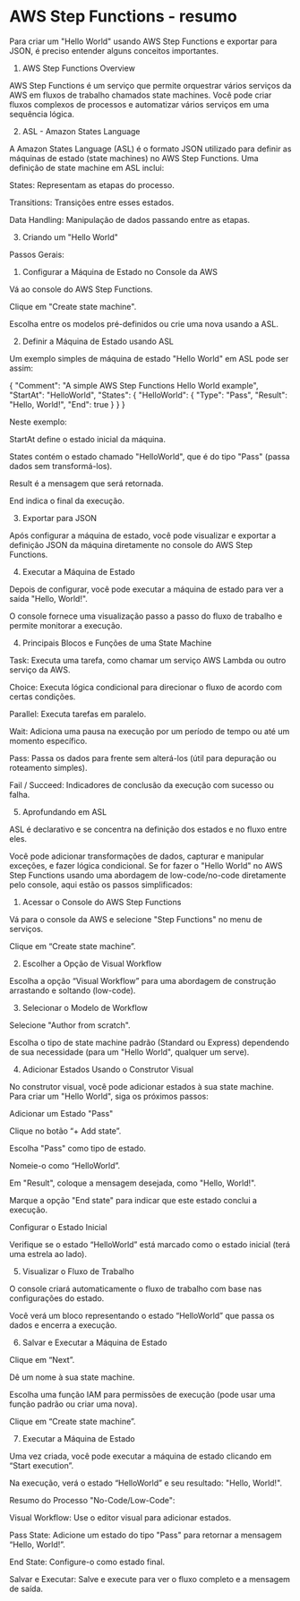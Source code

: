 # AWS Step Functions - resumo

Para criar um "Hello World" usando AWS Step Functions e exportar para JSON, é preciso entender alguns conceitos importantes.

1. AWS Step Functions Overview

AWS Step Functions é um serviço que permite orquestrar vários serviços da AWS em fluxos de trabalho chamados state machines. Você pode criar fluxos complexos de processos e automatizar vários serviços em uma sequência lógica.

2. ASL - Amazon States Language

A Amazon States Language (ASL) é o formato JSON utilizado para definir as máquinas de estado (state machines) no AWS Step Functions. Uma definição de state machine em ASL inclui:

States: Representam as etapas do processo.

Transitions: Transições entre esses estados.

Data Handling: Manipulação de dados passando entre as etapas.


3. Criando um "Hello World"

Passos Gerais:

1. Configurar a Máquina de Estado no Console da AWS

Vá ao console do AWS Step Functions.

Clique em "Create state machine".

Escolha entre os modelos pré-definidos ou crie uma nova usando a ASL.



2. Definir a Máquina de Estado usando ASL

Um exemplo simples de máquina de estado "Hello World" em ASL pode ser assim:

{
  "Comment": "A simple AWS Step Functions Hello World example",
  "StartAt": "HelloWorld",
  "States": {
    "HelloWorld": {
      "Type": "Pass",
      "Result": "Hello, World!",
      "End": true
    }
  }
}

Neste exemplo:

StartAt define o estado inicial da máquina.

States contém o estado chamado "HelloWorld", que é do tipo "Pass" (passa dados sem transformá-los).

Result é a mensagem que será retornada.

End indica o final da execução.




3. Exportar para JSON

Após configurar a máquina de estado, você pode visualizar e exportar a definição JSON da máquina diretamente no console do AWS Step Functions.



4. Executar a Máquina de Estado

Depois de configurar, você pode executar a máquina de estado para ver a saída "Hello, World!".

O console fornece uma visualização passo a passo do fluxo de trabalho e permite monitorar a execução.




4. Principais Blocos e Funções de uma State Machine

Task: Executa uma tarefa, como chamar um serviço AWS Lambda ou outro serviço da AWS.

Choice: Executa lógica condicional para direcionar o fluxo de acordo com certas condições.

Parallel: Executa tarefas em paralelo.

Wait: Adiciona uma pausa na execução por um período de tempo ou até um momento específico.

Pass: Passa os dados para frente sem alterá-los (útil para depuração ou roteamento simples).

Fail / Succeed: Indicadores de conclusão da execução com sucesso ou falha.


5. Aprofundando em ASL

ASL é declarativo e se concentra na definição dos estados e no fluxo entre eles.

Você pode adicionar transformações de dados, capturar e manipular exceções, e fazer lógica condicional.
Se for fazer o "Hello World" no AWS Step Functions usando uma abordagem de low-code/no-code diretamente pelo console, aqui estão os passos simplificados:

1. Acessar o Console do AWS Step Functions

Vá para o console da AWS e selecione "Step Functions" no menu de serviços.

Clique em “Create state machine”.



2. Escolher a Opção de Visual Workflow

Escolha a opção “Visual Workflow” para uma abordagem de construção arrastando e soltando (low-code).



3. Selecionar o Modelo de Workflow

Selecione "Author from scratch".

Escolha o tipo de state machine padrão (Standard ou Express) dependendo de sua necessidade (para um "Hello World", qualquer um serve).



4. Adicionar Estados Usando o Construtor Visual

No construtor visual, você pode adicionar estados à sua state machine. Para criar um "Hello World", siga os próximos passos:

Adicionar um Estado "Pass"

Clique no botão “+ Add state”.

Escolha "Pass" como tipo de estado.

Nomeie-o como “HelloWorld”.

Em "Result", coloque a mensagem desejada, como "Hello, World!".

Marque a opção "End state" para indicar que este estado conclui a execução.


Configurar o Estado Inicial

Verifique se o estado “HelloWorld” está marcado como o estado inicial (terá uma estrela ao lado).




5. Visualizar o Fluxo de Trabalho

O console criará automaticamente o fluxo de trabalho com base nas configurações do estado.

Você verá um bloco representando o estado “HelloWorld” que passa os dados e encerra a execução.



6. Salvar e Executar a Máquina de Estado

Clique em “Next”.

Dê um nome à sua state machine.

Escolha uma função IAM para permissões de execução (pode usar uma função padrão ou criar uma nova).

Clique em “Create state machine”.



7. Executar a Máquina de Estado

Uma vez criada, você pode executar a máquina de estado clicando em “Start execution”.

Na execução, verá o estado “HelloWorld” e seu resultado: "Hello, World!".




Resumo do Processo "No-Code/Low-Code":

Visual Workflow: Use o editor visual para adicionar estados.

Pass State: Adicione um estado do tipo "Pass" para retornar a mensagem “Hello, World!”.

End State: Configure-o como estado final.

Salvar e Executar: Salve e execute para ver o fluxo completo e a mensagem de saída.


